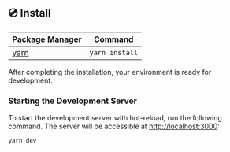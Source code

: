 ## 💿 Install

| Package Manager                                                | Command        |
|---------------------------------------------------------------|----------------|
| [yarn](https://yarnpkg.com/getting-started)                   | `yarn install` |

After completing the installation, your environment is ready for development.

### Starting the Development Server

To start the development server with hot-reload, run the following command. The server will be accessible at [http://localhost:3000](http://localhost:3000):

```bash
yarn dev
```
